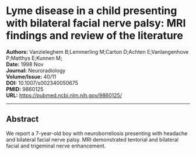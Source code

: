 # Lyme disease in a child presenting with bilateral facial nerve palsy: MRI findings and review of the literature

**Authors:** Vanzieleghem B;Lemmerling M;Carton D;Achten E;Vanlangenhove P;Matthys E;Kunnen M;  
**Date:** 1998 Nov  
**Journal:** Neuroradiology  
**Volume/Issue:** 40/11  
**DOI:** 10.1007/s002340050675  
**PMID:** 9860125  
**URL:** https://pubmed.ncbi.nlm.nih.gov/9860125/

---

## Abstract

We report a 7-year-old boy with neuroborreliosis presenting with headache and bilateral facial nerve palsy. MRI demonstrated tentorial and bilateral facial and trigeminal nerve enhancement.
